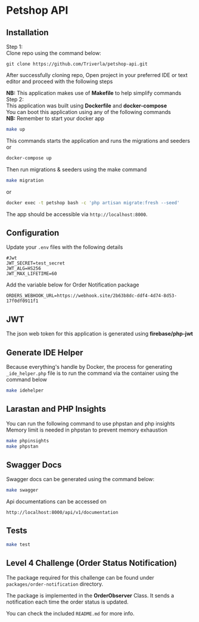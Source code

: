 # Petshop API

## Installation
Step 1:<br>
Clone repo using the command below:
```curl
git clone https://github.com/Triverla/petshop-api.git
```
After successfully cloning repo, Open project in your preferred IDE or text editor and proceed with the following steps <br>

**NB:** This application makes use of **Makefile** to help simplify commands<br>
Step 2: <br>
This application was built using **Dockerfile** and **docker-compose** <br>
You can boot this application using any of the following commands<br>
**NB:** Remember to start your docker app
```bash
make up
```
This commands starts the application and runs the migrations and seeders
or

```bash
docker-compose up
```
Then run migrations & seeders using the make command
```bash 
make migration 
```
or
```bash 
docker exec -t petshop bash -c 'php artisan migrate:fresh --seed' 
```

The app should be accessible via `http://localhost:8000`.

## Configuration
Update your `.env` files with the following details
```dotenv
#Jwt
JWT_SECRET=test_secret
JWT_ALG=HS256
JWT_MAX_LIFETIME=60
```
Add the variable below for Order Notification package
```dotenv
ORDERS_WEBHOOK_URL=https://webhook.site/2b63b8dc-ddf4-4d74-8d53-17f0df0911f1
```


## JWT
The json web token for this application is generated using **firebase/php-jwt**

## Generate IDE Helper

Because everything's handle by Docker, the process for generating `_ide_helper.php` file
is to run the command via the container using the command below

```bash
make idehelper
```

## Larastan and PHP Insights
You can run the following command to use phpstan and php insights <br>
Memory limit is needed in phpstan to prevent memory exhaustion

```bash
make phpinsights
make phpstan
```

## Swagger Docs
Swagger docs can be generated using the command below:
```bash
make swagger
```

Api documentations can be accessed on 
```curl
http://localhost:8000/api/v1/documentation
```

## Tests

```bash
make test
```

## Level 4 Challenge (Order Status Notification)
The package required for this challenge can be found under `packages/order-notification` directory.

The package is implemented in the **OrderObserver** Class. It sends a notification each time the order status is updated.

You can check the included `README.md` for more info.

